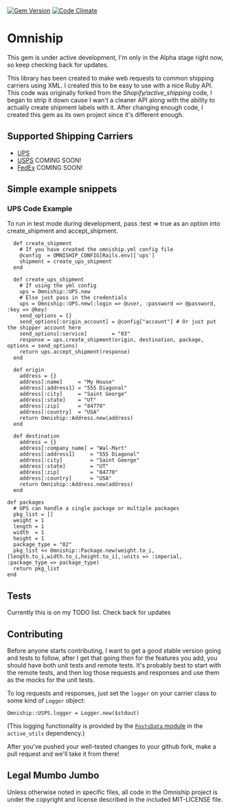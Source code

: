[![Gem Version](https://badge.fury.io/rb/omniship.png)](http://badge.fury.io/rb/omniship) [![Code Climate](https://codeclimate.com/github/Digi-Cazter/omniship.png)](https://codeclimate.com/github/Digi-Cazter/omniship) 

# Omniship 

This gem is under active development, I'm only in the Alpha stage right now, so keep checking back for updates.

This library has been created to make web requests to common shipping carriers using XML.  I created this to be easy to use with a nice Ruby API.  This code was originally forked from the *Shopify/active_shipping* code, I began to strip it down cause I wan't a cleaner API along with the ability to actually create shipment labels with it.  After changing enough code, I created this gem as its own project since it's different enough.

## Supported Shipping Carriers

* [UPS](http://www.ups.com)
* [USPS](http://www.usps.com) COMING SOON!
* [FedEx](http://www.fedex.com) COMING SOON!

## Simple example snippets
### UPS Code Example ###
To run in test mode during development, pass :test => true as an option
into create_shipment and accept_shipment.

	  def create_shipment
	    # If you have created the omniship.yml config file
	    @config  = OMNISHIP_CONFIG[Rails.env]['ups']
	    shipment = create_ups_shipment
	  end

	  def create_ups_shipment
	    # If using the yml config
	    ups = Omniship::UPS.new
	    # Else just pass in the credentials
	    ups = Omniship::UPS.new(:login => @user, :password => @password, :key => @key)
	    send_options = {}
	    send_options[:origin_account] = @config["account"] # Or just put the shipper account here
	    send_options[:service]        = "03"
	    response = ups.create_shipment(origin, destination, package, options = send_options)
	    return ups.accept_shipment(response)
	  end
 
	  def origin
	    address = {}
	    address[:name]     = "My House"
	    address[:address1] = "555 Diagonal"
	    address[:city]     = "Saint George"
	    address[:state]    = "UT"
	    address[:zip]      = "84770"
	    address[:country]  = "USA"
	    return Omniship::Address.new(address)
	  end

	  def destination
	    address = {}
	    address[:company_name] = "Wal-Mart"
	    address[:address1]     = "555 Diagonal"
	    address[:city]         = "Saint George"
	    address[:state]        = "UT"
	    address[:zip]          = "84770"
	    address[:country]      = "USA"
	    return Omniship::Address.new(address)
	  end

    def packages
      # UPS can handle a single package or multiple packages
      pkg_list = []
      weight = 1
      length = 1
      width  = 1
      height = 1
      package_type = "02"
      pkg_list << Omniship::Package.new(weight.to_i,[length.to_i,width.to_i,height.to_i],:units => :imperial, :package_type => package_type)
      return pkg_list
    end

## Tests

Currently this is on my TODO list. Check back for updates

## Contributing

Before anyone starts contributing, I want to get a good stable version going and tests to follow, after I get that going then for the features you add, you should have both unit tests and remote tests. It's probably best to start with the remote tests, and then log those requests and responses and use them as the mocks for the unit tests.

To log requests and responses, just set the `logger` on your carrier class to some kind of `Logger` object:

    Omniship::USPS.logger = Logger.new($stdout)

(This logging functionality is provided by the [`PostsData` module](https://github.com/Shopify/active_utils/blob/master/lib/active_utils/common/posts_data.rb) in the `active_utils` dependency.)

After you've pushed your well-tested changes to your github fork, make a pull request and we'll take it from there!

## Legal Mumbo Jumbo

Unless otherwise noted in specific files, all code in the Omniship project is under the copyright and license described in the included MIT-LICENSE file.
